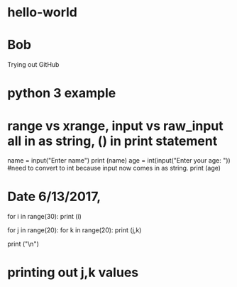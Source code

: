 # hello-world
# Bob
Trying out GitHub
# python 3 example
# range vs xrange,  input vs raw_input  all in as string, () in print statement
name = input("Enter name")
print (name)
age = int(input("Enter your age: ")) #need to convert to int because input now comes in as string.
print (age)
# Date 6/13/2017, 

for i in range(30):
  print (i)
  
for j in range(20):
  for k in range(20):
    print (j,k)
    
  print ("\n")
  
# printing out j,k values


 
